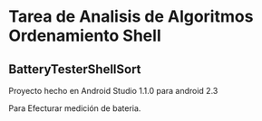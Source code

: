 # Tarea de Analisis de Algoritmos Ordenamiento Shell

## BatteryTesterShellSort

Proyecto hecho en Android Studio 1.1.0 para android 2.3

Para Efecturar medición de bateria.
